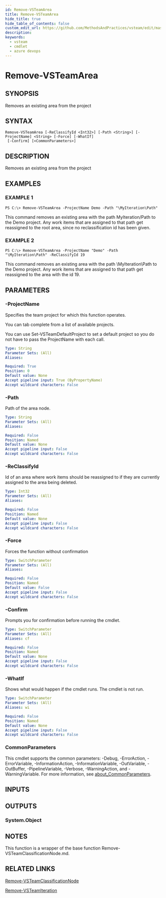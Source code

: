 ```yaml
---
id: Remove-VSTeamArea
title: Remove-VSTeamArea
hide_title: true
hide_table_of_contents: false
custom_edit_url: https://github.com/MethodsAndPractices/vsteam/edit/master/.docs/Remove-VSTeamArea.md
description: 
keywords:
  - vsteam
  - cmdlet
  - azure devops
---
```


# Remove-VSTeamArea

## SYNOPSIS
Removes an existing area from the project

## SYNTAX

```
Remove-VSTeamArea [-ReClassifyId <Int32>] [-Path <String>] [-ProjectName] <String> [-Force] [-WhatIf]
 [-Confirm] [<CommonParameters>]
```

## DESCRIPTION
Removes an existing area from the project

## EXAMPLES

### EXAMPLE 1
```
PS C:\> Remove-VSTeamArea -ProjectName Demo -Path "\MyIteration\Path"
```

This command removes an existing area with the path MyIteration/Path to the Demo project.
Any work items that are assigned to that path get reassigned to the root area, since no reclassification id has been given.

### EXAMPLE 2
```
PS C:\> Remove-VSTeamArea -ProjectName "Demo" -Path "\MyIteration\Path" -ReClassifyId 19
```

This command removes an existing area with the path \MyIteration\Path to the Demo project.
Any work items that are assigned to that path get reassigned to the area with the id 19.

## PARAMETERS

### -ProjectName
Specifies the team project for which this function operates.

You can tab complete from a list of available projects.

You can use Set-VSTeamDefaultProject to set a default project so you do not have to pass the ProjectName with each call.

```yaml
Type: String
Parameter Sets: (All)
Aliases:

Required: True
Position: 0
Default value: None
Accept pipeline input: True (ByPropertyName)
Accept wildcard characters: False
```

### -Path
Path of the area node.

```yaml
Type: String
Parameter Sets: (All)
Aliases:

Required: False
Position: Named
Default value: None
Accept pipeline input: False
Accept wildcard characters: False
```

### -ReClassifyId
Id of an area where work items should be reassigned to if they are currently assigned to the area being deleted.

```yaml
Type: Int32
Parameter Sets: (All)
Aliases:

Required: False
Position: Named
Default value: None
Accept pipeline input: False
Accept wildcard characters: False
```

### -Force
Forces the function without confirmation

```yaml
Type: SwitchParameter
Parameter Sets: (All)
Aliases:

Required: False
Position: Named
Default value: False
Accept pipeline input: False
Accept wildcard characters: False
```

### -Confirm
Prompts you for confirmation before running the cmdlet.

```yaml
Type: SwitchParameter
Parameter Sets: (All)
Aliases: cf

Required: False
Position: Named
Default value: None
Accept pipeline input: False
Accept wildcard characters: False
```

### -WhatIf
Shows what would happen if the cmdlet runs.
The cmdlet is not run.

```yaml
Type: SwitchParameter
Parameter Sets: (All)
Aliases: wi

Required: False
Position: Named
Default value: None
Accept pipeline input: False
Accept wildcard characters: False
```

### CommonParameters
This cmdlet supports the common parameters: -Debug, -ErrorAction, -ErrorVariable, -InformationAction, -InformationVariable, -OutVariable, -OutBuffer, -PipelineVariable, -Verbose, -WarningAction, and -WarningVariable. For more information, see [about_CommonParameters](http://go.microsoft.com/fwlink/?LinkID=113216).

## INPUTS

## OUTPUTS

### System.Object
## NOTES
This function is a wrapper of the base function Remove-VSTeamClassificationNode.md.

## RELATED LINKS

[Remove-VSTeamClassificationNode]()

[Remove-VSTeamIteration]()


